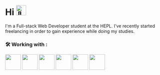 # Hi <img src="https://fonts.gstatic.com/s/e/notoemoji/latest/1f44b/512.gif" alt="👋" width="32" height="32">

I'm a Full-stack Web Developer student at the HEPL. I've recently started freelancing in order to gain experience while doing my studies.

### 🛠 Working with :
<div>
<img src="https://cdn.jsdelivr.net/gh/devicons/devicon@latest/icons/html5/html5-original.svg" width="50" height="50" />
<img src="https://cdn.jsdelivr.net/gh/devicons/devicon@latest/icons/javascript/javascript-original.svg" width="50" height="50" />
<img src="https://cdn.jsdelivr.net/gh/devicons/devicon@latest/icons/typescript/typescript-original.svg" width="50" height="50" />
<img src="https://cdn.jsdelivr.net/gh/devicons/devicon@latest/icons/sass/sass-original.svg" width="50" />
<img src="https://cdn.jsdelivr.net/gh/devicons/devicon@latest/icons/php/php-original.svg" width="50" height="50" />
<img src="https://cdn.jsdelivr.net/gh/devicons/devicon@latest/icons/git/git-original.svg" width="50" height="50" />
</div>
          


